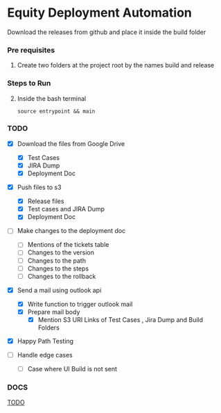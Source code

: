 # Equity Deployment Automation

Download the releases from github and place it inside the build folder

### Pre requisites

1. Create two folders at the project root by the names build and release

### Steps to Run

2. Inside the bash terminal

   `source entrypoint && main`

### TODO

- [x] Download the files from Google Drive

  - [x] Test Cases
  - [x] JIRA Dump
  - [x] Deployment Doc

- [x] Push files to s3

  - [x] Release files
  - [x] Test cases and JIRA Dump
  - [x] Deployment Doc

- [ ] Make changes to the deployment doc

  - [ ] Mentions of the tickets table
  - [ ] Changes to the version
  - [ ] Changes to the path
  - [ ] Changes to the steps
  - [ ] Changes to the rollback

- [x] Send a mail using outlook api

  - [x] Write function to trigger outlook mail
  - [x] Prepare mail body
    - [x] Mention S3 URI Links of Test Cases , Jira Dump and Build Folders

- [x] Happy Path Testing

- [ ] Handle edge cases

  - [ ] Case where UI Build is not sent

### DOCS

[TODO](https://docs.google.com/document/d/1t1WGxcrz6IO44S0I_R4W11g7n8WmIjHz1OGQTxWQtE8/edit)
